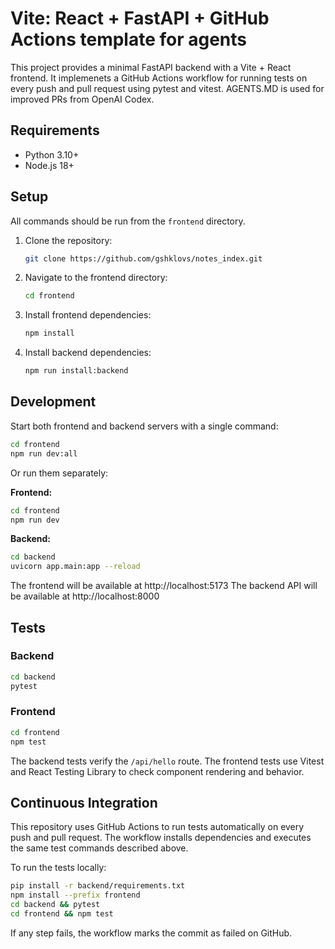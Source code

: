 # Vite: React + FastAPI + GitHub Actions template for agents 

This project provides a minimal FastAPI backend with a Vite + React frontend. It implemenets a GitHub Actions workflow for running tests on every push and pull request using pytest and vitest. AGENTS.MD is used for improved PRs from OpenAI Codex.

## Requirements
- Python 3.10+
- Node.js 18+

## Setup

All commands should be run from the `frontend` directory.

1.  Clone the repository:
    ```bash
    git clone https://github.com/gshklovs/notes_index.git
    ```

2.  Navigate to the frontend directory:
    ```bash
    cd frontend
    ```

3.  Install frontend dependencies:
    ```bash
    npm install
    ```

4.  Install backend dependencies:
    ```bash
    npm run install:backend
    ```

## Development

Start both frontend and backend servers with a single command:

```bash
cd frontend
npm run dev:all
```

Or run them separately:

**Frontend:**

```bash
cd frontend
npm run dev
```

**Backend:**

```bash
cd backend
uvicorn app.main:app --reload
```

The frontend will be available at http://localhost:5173
The backend API will be available at http://localhost:8000

## Tests
### Backend
```bash
cd backend
pytest
```

### Frontend
```bash
cd frontend
npm test
```

The backend tests verify the `/api/hello` route. The frontend tests use Vitest and React Testing Library to check component rendering and behavior.


## Continuous Integration

This repository uses GitHub Actions to run tests automatically on every push and pull request. The workflow installs dependencies and executes the same test commands described above.

To run the tests locally:

```bash
pip install -r backend/requirements.txt
npm install --prefix frontend
cd backend && pytest
cd frontend && npm test
```

If any step fails, the workflow marks the commit as failed on GitHub.
